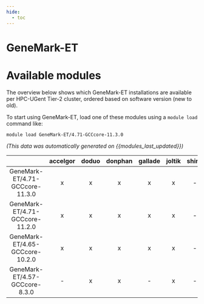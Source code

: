 ```yaml
---
hide:
  - toc
---
```


GeneMark-ET
===========

# Available modules


The overview below shows which GeneMark-ET installations are available per HPC-UGent Tier-2 cluster, ordered based on software version (new to old).

To start using GeneMark-ET, load one of these modules using a `module load` command like:

```shell
module load GeneMark-ET/4.71-GCCcore-11.3.0
```

*(This data was automatically generated on {{modules_last_updated}})*  

| |accelgor|doduo|donphan|gallade|joltik|shinx|skitty|
| :---: | :---: | :---: | :---: | :---: | :---: | :---: | :---: |
|GeneMark-ET/4.71-GCCcore-11.3.0|x|x|x|x|x|-|x|
|GeneMark-ET/4.71-GCCcore-11.2.0|x|x|x|x|x|-|x|
|GeneMark-ET/4.65-GCCcore-10.2.0|x|x|x|x|x|-|x|
|GeneMark-ET/4.57-GCCcore-8.3.0|-|x|x|-|x|-|x|
